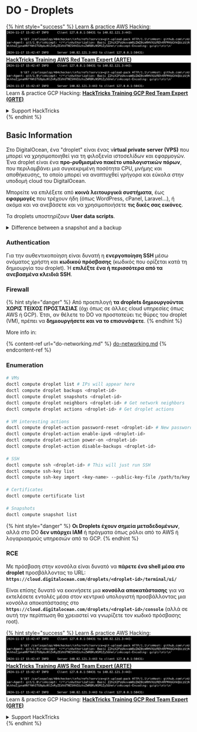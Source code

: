 # DO - Droplets

{% hint style="success" %}
Learn & practice AWS Hacking:<img src="../../../.gitbook/assets/image (1).png" alt="" data-size="line">[**HackTricks Training AWS Red Team Expert (ARTE)**](https://training.hacktricks.xyz/courses/arte)<img src="../../../.gitbook/assets/image (1).png" alt="" data-size="line">\
Learn & practice GCP Hacking: <img src="../../../.gitbook/assets/image (2).png" alt="" data-size="line">[**HackTricks Training GCP Red Team Expert (GRTE)**<img src="../../../.gitbook/assets/image (2).png" alt="" data-size="line">](https://training.hacktricks.xyz/courses/grte)

<details>

<summary>Support HackTricks</summary>

* Check the [**subscription plans**](https://github.com/sponsors/carlospolop)!
* **Join the** 💬 [**Discord group**](https://discord.gg/hRep4RUj7f) or the [**telegram group**](https://t.me/peass) or **follow** us on **Twitter** 🐦 [**@hacktricks\_live**](https://twitter.com/hacktricks\_live)**.**
* **Share hacking tricks by submitting PRs to the** [**HackTricks**](https://github.com/carlospolop/hacktricks) and [**HackTricks Cloud**](https://github.com/carlospolop/hacktricks-cloud) github repos.

</details>
{% endhint %}

## Basic Information

Στο DigitalOcean, ένα "droplet" είναι ένας v**irtual private server (VPS)** που μπορεί να χρησιμοποιηθεί για τη φιλοξενία ιστοσελίδων και εφαρμογών. Ένα droplet είναι ένα **προ-ρυθμισμένο πακέτο υπολογιστικών πόρων**, που περιλαμβάνει μια συγκεκριμένη ποσότητα CPU, μνήμης και αποθήκευσης, το οποίο μπορεί να αναπτυχθεί γρήγορα και εύκολα στην υποδομή cloud του DigitalOcean.

Μπορείτε να επιλέξετε από **κοινά λειτουργικά συστήματα**, έως **εφαρμογές** που τρέχουν ήδη (όπως WordPress, cPanel, Laravel...), ή ακόμα και να ανεβάσετε και να χρησιμοποιήσετε **τις δικές σας εικόνες**.

Τα droplets υποστηρίζουν **User data scripts**.

<details>

<summary>Difference between a snapshot and a backup</summary>

Στο DigitalOcean, ένα snapshot είναι μια αντίγραφο χρονικής στιγμής του δίσκου ενός Droplet. Καταγράφει την κατάσταση του δίσκου του Droplet τη στιγμή που ελήφθη το snapshot, συμπεριλαμβανομένου του λειτουργικού συστήματος, των εγκατεστημένων εφαρμογών και όλων των αρχείων και δεδομένων στον δίσκο.

Τα snapshots μπορούν να χρησιμοποιηθούν για τη δημιουργία νέων Droplets με την ίδια διαμόρφωση όπως το αρχικό Droplet, ή για την αποκατάσταση ενός Droplet στην κατάσταση που ήταν όταν ελήφθη το snapshot. Τα snapshots αποθηκεύονται στην υπηρεσία αποθήκευσης αντικειμένων του DigitalOcean και είναι αυξανόμενα, πράγμα που σημαίνει ότι αποθηκεύονται μόνο οι αλλαγές από το τελευταίο snapshot. Αυτό τα καθιστά αποδοτικά στη χρήση και οικονομικά για αποθήκευση.

Από την άλλη πλευρά, ένα backup είναι ένα πλήρες αντίγραφο ενός Droplet, συμπεριλαμβανομένου του λειτουργικού συστήματος, των εγκατεστημένων εφαρμογών, αρχείων και δεδομένων, καθώς και των ρυθμίσεων και μεταδεδομένων του Droplet. Τα backups συνήθως εκτελούνται σε τακτική βάση και καταγράφουν ολόκληρη την κατάσταση ενός Droplet σε μια συγκεκριμένη χρονική στιγμή.

Σε αντίθεση με τα snapshots, τα backups αποθηκεύονται σε συμπιεσμένη και κρυπτογραφημένη μορφή και μεταφέρονται εκτός της υποδομής του DigitalOcean σε μια απομακρυσμένη τοποθεσία για ασφαλή φύλαξη. Αυτό καθιστά τα backups ιδανικά για ανάκτηση από καταστροφές, καθώς παρέχουν ένα πλήρες αντίγραφο ενός Droplet που μπορεί να αποκατασταθεί σε περίπτωση απώλειας δεδομένων ή άλλων καταστροφικών γεγονότων.

Συνοψίζοντας, τα snapshots είναι αντίγραφα χρονικής στιγμής του δίσκου ενός Droplet, ενώ τα backups είναι πλήρη αντίγραφα ενός Droplet, συμπεριλαμβανομένων των ρυθμίσεων και μεταδεδομένων του. Τα snapshots αποθηκεύονται στην υπηρεσία αποθήκευσης αντικειμένων του DigitalOcean, ενώ τα backups μεταφέρονται εκτός της υποδομής του DigitalOcean σε μια απομακρυσμένη τοποθεσία. Και τα δύο, snapshots και backups, μπορούν να χρησιμοποιηθούν για την αποκατάσταση ενός Droplet, αλλά τα snapshots είναι πιο αποδοτικά στη χρήση και αποθήκευση, ενώ τα backups παρέχουν μια πιο ολοκληρωμένη λύση backup για ανάκτηση από καταστροφές.

</details>

### Authentication

Για την αυθεντικοποίηση είναι δυνατή η **ενεργοποίηση SSH** μέσω ονόματος χρήστη και **κωδικού πρόσβασης** (κωδικός που ορίζεται κατά τη δημιουργία του droplet). Ή **επιλέξτε ένα ή περισσότερα από τα ανεβασμένα κλειδιά SSH**.

### Firewall

{% hint style="danger" %}
Από προεπιλογή **τα droplets δημιουργούνται ΧΩΡΙΣ ΤΕΙΧΟΣ ΠΡΟΣΤΑΣΙΑΣ** (όχι όπως σε άλλες cloud υπηρεσίες όπως AWS ή GCP). Έτσι, αν θέλετε το DO να προστατεύει τις θύρες του droplet (VM), πρέπει να **δημιουργήσετε και να το επισυνάψετε**.
{% endhint %}

More info in:

{% content-ref url="do-networking.md" %}
[do-networking.md](do-networking.md)
{% endcontent-ref %}

### Enumeration
```bash
# VMs
doctl compute droplet list # IPs will appear here
doctl compute droplet backups <droplet-id>
doctl compute droplet snapshots <droplet-id>
doctl compute droplet neighbors <droplet-id> # Get network neighbors
doctl compute droplet actions <droplet-id> # Get droplet actions

# VM interesting actions
doctl compute droplet-action password-reset <droplet-id> # New password is emailed to the user
doctl compute droplet-action enable-ipv6 <droplet-id>
doctl compute droplet-action power-on <droplet-id>
doctl compute droplet-action disable-backups <droplet-id>

# SSH
doctl compute ssh <droplet-id> # This will just run SSH
doctl compute ssh-key list
doctl compute ssh-key import <key-name> --public-key-file /path/to/key.pub

# Certificates
doctl compute certificate list

# Snapshots
doctl compute snapshot list
```
{% hint style="danger" %}
**Οι Droplets έχουν σημεία μεταδεδομένων**, αλλά στο DO **δεν υπάρχει IAM** ή πράγματα όπως ρόλοι από το AWS ή λογαριασμούς υπηρεσιών από το GCP.
{% endhint %}

### RCE

Με πρόσβαση στην κονσόλα είναι δυνατό να **πάρετε ένα shell μέσα στο droplet** προσβάλλοντας το URL: **`https://cloud.digitalocean.com/droplets/<droplet-id>/terminal/ui/`**

Είναι επίσης δυνατό να εκκινήσετε μια **κονσόλα αποκατάστασης** για να εκτελέσετε εντολές μέσα στον κεντρικό υπολογιστή προσβάλλοντας μια κονσόλα αποκατάστασης στο **`https://cloud.digitalocean.com/droplets/<droplet-id>/console`** (αλλά σε αυτή την περίπτωση θα χρειαστεί να γνωρίζετε τον κωδικό πρόσβασης root).

{% hint style="success" %}
Learn & practice AWS Hacking:<img src="../../../.gitbook/assets/image (1).png" alt="" data-size="line">[**HackTricks Training AWS Red Team Expert (ARTE)**](https://training.hacktricks.xyz/courses/arte)<img src="../../../.gitbook/assets/image (1).png" alt="" data-size="line">\
Learn & practice GCP Hacking: <img src="../../../.gitbook/assets/image (2).png" alt="" data-size="line">[**HackTricks Training GCP Red Team Expert (GRTE)**<img src="../../../.gitbook/assets/image (2).png" alt="" data-size="line">](https://training.hacktricks.xyz/courses/grte)

<details>

<summary>Support HackTricks</summary>

* Check the [**subscription plans**](https://github.com/sponsors/carlospolop)!
* **Join the** 💬 [**Discord group**](https://discord.gg/hRep4RUj7f) or the [**telegram group**](https://t.me/peass) or **follow** us on **Twitter** 🐦 [**@hacktricks\_live**](https://twitter.com/hacktricks\_live)**.**
* **Share hacking tricks by submitting PRs to the** [**HackTricks**](https://github.com/carlospolop/hacktricks) and [**HackTricks Cloud**](https://github.com/carlospolop/hacktricks-cloud) github repos.

</details>
{% endhint %}
